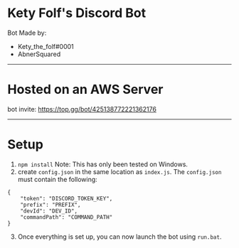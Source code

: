# Kety Folf's Discord Bot
Bot Made by:
- Kety_the_folf#0001
- AbnerSquared

---

# Hosted on an AWS Server
bot invite: https://top.gg/bot/425138772221362176

---

# Setup
1. `npm install` Note: This has only been tested on Windows.
2. create `config.json` in the same location as `index.js`.
The `config.json` must contain the following:
```
{
    "token": "DISCORD_TOKEN_KEY",
    "prefix": "PREFIX",
    "devId": "DEV_ID",
    "commandPath": "COMMAND_PATH"
}
```

3. Once everything is set up, you can now launch the bot using `run.bat`.
